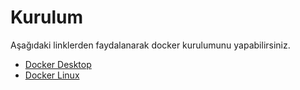 # Kurulum

Aşağıdaki linklerden faydalanarak docker kurulumunu yapabilirsiniz.

- [Docker Desktop](https://www.docker.com/products/docker-desktop/)
- [Docker Linux](https://docs.docker.com/engine/install/ubuntu/)